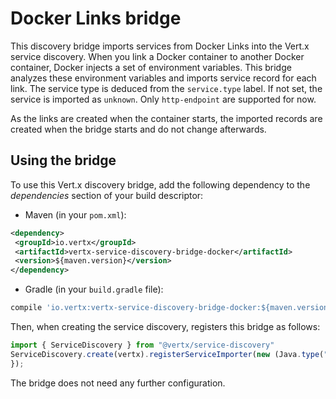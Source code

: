 # Docker Links bridge

This discovery bridge imports services from Docker Links into the Vert.x
service discovery. When you link a Docker container to another Docker
container, Docker injects a set of environment variables. This bridge
analyzes these environment variables and imports service record for each
link. The service type is deduced from the `service.type` label. If not
set, the service is imported as `unknown`. Only `http-endpoint` are
supported for now.

As the links are created when the container starts, the imported records
are created when the bridge starts and do not change afterwards.

## Using the bridge

To use this Vert.x discovery bridge, add the following dependency to the
*dependencies* section of your build descriptor:

  - Maven (in your `pom.xml`):

<!-- end list -->

``` xml
<dependency>
 <groupId>io.vertx</groupId>
 <artifactId>vertx-service-discovery-bridge-docker</artifactId>
 <version>${maven.version}</version>
</dependency>
```

  - Gradle (in your `build.gradle` file):

<!-- end list -->

``` groovy
compile 'io.vertx:vertx-service-discovery-bridge-docker:${maven.version}'
```

Then, when creating the service discovery, registers this bridge as
follows:

``` js
import { ServiceDiscovery } from "@vertx/service-discovery"
ServiceDiscovery.create(vertx).registerServiceImporter(new (Java.type("io.vertx.servicediscovery.docker.DockerLinksServiceImporter"))(), {
});
```

The bridge does not need any further configuration.
